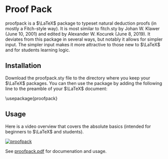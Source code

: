 # Proof Pack

proofpack is a $\LaTeX$ package to typeset natural deduction proofs (in mostly a Fitch-style way). It is most similar to fitch.sty by Johan W. Klawer (June 10, 2001) and edited by Alexander W. Kocurek (June 8, 2019). It deviates from this package in several ways, but notably it allows for simpler input. The simpler input makes it more attractive to those new to $\LaTeX$ and for students learning logic.

## Installation

Download the proofpack.sty file to the directory where you keep your $\LaTeX$ packages. You can then use the package by adding the following line to the preamble of your $\LaTeX$ document:

\usepackage{proofpack}

## Usage

Here is a video overview that covers the absolute basics (intended for beginners to $\LaTeX$ and students).

[![proofpack](http://img.youtube.com/vi/8ff3tPF0YQ4/0.jpg)](http://www.youtube.com/watch?v=8ff3tPF0YQ4 "ProofPack")

See [proofpack.pdf](https://github.com/davidagler/proofpack/blob/main/proofpack.pdf) for documenation and usage.

